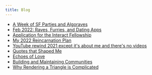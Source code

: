 ```yaml
---
title: Blog
---
```


<div class='blog card-navigation'>

- <a href="/blog/sf-algorave-week.html">A Week of SF Parties and Algoraves</a>
- <a href="/blog/2022-02-update.html">Feb 2022: Raves, Furries, and Dating Apps</a>
- <a href="/blog/interact-application.html">Application for the Interact Fellowship</a>
- <a href="/blog/2022-plans.html">My 2022 Reincarnation Plan</a>
- <a href="/blog/2021-recap.html">YouTube rewind 2021 except it's about me and there's no videos</a>
- <a href="/blog/quotes.html">Quotes that Shaped Me</a>
- <a href="/blog/echoes.html">Echoes of Love</a>
- <a href="/blog/community.html">Building and Maintaining Communities</a>
- <a href="/blog/vulkan-fundamentals.html">Why Rendering a Triangle is Complicated</a>

</div>
